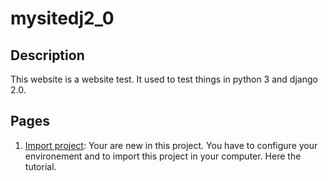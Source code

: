 # mysitedj2_0

## Description
This website is a website test. It used to test things in python 3 and django 2.0.

## Pages
1. [Import project](https://github.com/imimoun/mysitedj2_0/wiki/Import-project): Your are new in this project. You have to configure your environement and to import this project in your computer. Here the tutorial.
